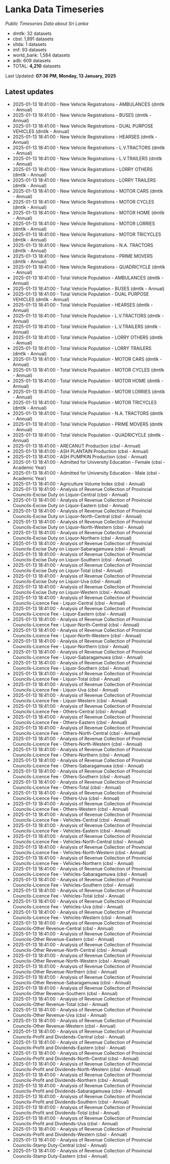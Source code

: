 # Lanka Data Timeseries
*Public Timeseries Data about Sri Lanka*

* dmtlk: 32 datasets
* cbsl: 1,891 datasets
* sltda: 1 datasets
* imf: 93 datasets
* world_bank: 1,584 datasets
* adb: 609 datasets
* TOTAL: **4,210** datasets

Last Updated: **07:36 PM, Monday, 13 January, 2025**

## Latest updates

* 2025-01-13 18:41:00 - New Vehicle Registrations - AMBULANCES (dmtlk - Annual)
* 2025-01-13 18:41:00 - New Vehicle Registrations - BUSES (dmtlk - Annual)
* 2025-01-13 18:41:00 - New Vehicle Registrations - DUAL PURPOSE VEHICLES (dmtlk - Annual)
* 2025-01-13 18:41:00 - New Vehicle Registrations - HEARSES (dmtlk - Annual)
* 2025-01-13 18:41:00 - New Vehicle Registrations - L.V.TRACTORS (dmtlk - Annual)
* 2025-01-13 18:41:00 - New Vehicle Registrations - L.V.TRAILERS (dmtlk - Annual)
* 2025-01-13 18:41:00 - New Vehicle Registrations - LORRY OTHERS (dmtlk - Annual)
* 2025-01-13 18:41:00 - New Vehicle Registrations - LORRY TRAILERS (dmtlk - Annual)
* 2025-01-13 18:41:00 - New Vehicle Registrations - MOTOR CARS (dmtlk - Annual)
* 2025-01-13 18:41:00 - New Vehicle Registrations - MOTOR CYCLES (dmtlk - Annual)
* 2025-01-13 18:41:00 - New Vehicle Registrations - MOTOR HOME (dmtlk - Annual)
* 2025-01-13 18:41:00 - New Vehicle Registrations - MOTOR LORRIES (dmtlk - Annual)
* 2025-01-13 18:41:00 - New Vehicle Registrations - MOTOR TRICYCLES (dmtlk - Annual)
* 2025-01-13 18:41:00 - New Vehicle Registrations - N.A. TRACTORS (dmtlk - Annual)
* 2025-01-13 18:41:00 - New Vehicle Registrations - PRIME MOVERS (dmtlk - Annual)
* 2025-01-13 18:41:00 - New Vehicle Registrations - QUADRICYCLE (dmtlk - Annual)
* 2025-01-13 18:41:00 - Total Vehicle Population - AMBULANCES (dmtlk - Annual)
* 2025-01-13 18:41:00 - Total Vehicle Population - BUSES (dmtlk - Annual)
* 2025-01-13 18:41:00 - Total Vehicle Population - DUAL PURPOSE VEHICLES (dmtlk - Annual)
* 2025-01-13 18:41:00 - Total Vehicle Population - HEARSES (dmtlk - Annual)
* 2025-01-13 18:41:00 - Total Vehicle Population - L.V.TRACTORS (dmtlk - Annual)
* 2025-01-13 18:41:00 - Total Vehicle Population - L.V.TRAILERS (dmtlk - Annual)
* 2025-01-13 18:41:00 - Total Vehicle Population - LORRY OTHERS (dmtlk - Annual)
* 2025-01-13 18:41:00 - Total Vehicle Population - LORRY TRAILERS (dmtlk - Annual)
* 2025-01-13 18:41:00 - Total Vehicle Population - MOTOR CARS (dmtlk - Annual)
* 2025-01-13 18:41:00 - Total Vehicle Population - MOTOR CYCLES (dmtlk - Annual)
* 2025-01-13 18:41:00 - Total Vehicle Population - MOTOR HOME (dmtlk - Annual)
* 2025-01-13 18:41:00 - Total Vehicle Population - MOTOR LORRIES (dmtlk - Annual)
* 2025-01-13 18:41:00 - Total Vehicle Population - MOTOR TRICYCLES (dmtlk - Annual)
* 2025-01-13 18:41:00 - Total Vehicle Population - N.A. TRACTORS (dmtlk - Annual)
* 2025-01-13 18:41:00 - Total Vehicle Population - PRIME MOVERS (dmtlk - Annual)
* 2025-01-13 18:41:00 - Total Vehicle Population - QUADRICYCLE (dmtlk - Annual)
* 2025-01-13 18:41:00 - ARECANUT Production (cbsl - Annual)
* 2025-01-13 18:41:00 - ASH PLANTAIN Production (cbsl - Annual)
* 2025-01-13 18:41:00 - ASH PUMPKIN Production (cbsl - Annual)
* 2025-01-13 18:41:00 - Admitted for University Education - Female (cbsl - Academic Year)
* 2025-01-13 18:41:00 - Admitted for University Education - Male (cbsl - Academic Year)
* 2025-01-13 18:41:00 - Agriculture Volume Index (cbsl - Annual)
* 2025-01-13 18:41:00 - Analysis of Revenue Collection of Provincial Councils-Excise Duty on Liquor-Central (cbsl - Annual)
* 2025-01-13 18:41:00 - Analysis of Revenue Collection of Provincial Councils-Excise Duty on Liquor-Eastern (cbsl - Annual)
* 2025-01-13 18:41:00 - Analysis of Revenue Collection of Provincial Councils-Excise Duty on Liquor-North-Central (cbsl - Annual)
* 2025-01-13 18:41:00 - Analysis of Revenue Collection of Provincial Councils-Excise Duty on Liquor-North-Western (cbsl - Annual)
* 2025-01-13 18:41:00 - Analysis of Revenue Collection of Provincial Councils-Excise Duty on Liquor-Northern (cbsl - Annual)
* 2025-01-13 18:41:00 - Analysis of Revenue Collection of Provincial Councils-Excise Duty on Liquor-Sabaragamuwa (cbsl - Annual)
* 2025-01-13 18:41:00 - Analysis of Revenue Collection of Provincial Councils-Excise Duty on Liquor-Southern (cbsl - Annual)
* 2025-01-13 18:41:00 - Analysis of Revenue Collection of Provincial Councils-Excise Duty on Liquor-Total (cbsl - Annual)
* 2025-01-13 18:41:00 - Analysis of Revenue Collection of Provincial Councils-Excise Duty on Liquor-Uva (cbsl - Annual)
* 2025-01-13 18:41:00 - Analysis of Revenue Collection of Provincial Councils-Excise Duty on Liquor-Western (cbsl - Annual)
* 2025-01-13 18:41:00 - Analysis of Revenue Collection of Provincial Councils-Licence Fee - Liquor-Central (cbsl - Annual)
* 2025-01-13 18:41:00 - Analysis of Revenue Collection of Provincial Councils-Licence Fee - Liquor-Eastern (cbsl - Annual)
* 2025-01-13 18:41:00 - Analysis of Revenue Collection of Provincial Councils-Licence Fee - Liquor-North-Central (cbsl - Annual)
* 2025-01-13 18:41:00 - Analysis of Revenue Collection of Provincial Councils-Licence Fee - Liquor-North-Western (cbsl - Annual)
* 2025-01-13 18:41:00 - Analysis of Revenue Collection of Provincial Councils-Licence Fee - Liquor-Northern (cbsl - Annual)
* 2025-01-13 18:41:00 - Analysis of Revenue Collection of Provincial Councils-Licence Fee - Liquor-Sabaragamuwa (cbsl - Annual)
* 2025-01-13 18:41:00 - Analysis of Revenue Collection of Provincial Councils-Licence Fee - Liquor-Southern (cbsl - Annual)
* 2025-01-13 18:41:00 - Analysis of Revenue Collection of Provincial Councils-Licence Fee - Liquor-Total (cbsl - Annual)
* 2025-01-13 18:41:00 - Analysis of Revenue Collection of Provincial Councils-Licence Fee - Liquor-Uva (cbsl - Annual)
* 2025-01-13 18:41:00 - Analysis of Revenue Collection of Provincial Councils-Licence Fee - Liquor-Western (cbsl - Annual)
* 2025-01-13 18:41:00 - Analysis of Revenue Collection of Provincial Councils-Licence Fee - Others-Central (cbsl - Annual)
* 2025-01-13 18:41:00 - Analysis of Revenue Collection of Provincial Councils-Licence Fee - Others-Eastern (cbsl - Annual)
* 2025-01-13 18:41:00 - Analysis of Revenue Collection of Provincial Councils-Licence Fee - Others-North-Central (cbsl - Annual)
* 2025-01-13 18:41:00 - Analysis of Revenue Collection of Provincial Councils-Licence Fee - Others-North-Western (cbsl - Annual)
* 2025-01-13 18:41:00 - Analysis of Revenue Collection of Provincial Councils-Licence Fee - Others-Northern (cbsl - Annual)
* 2025-01-13 18:41:00 - Analysis of Revenue Collection of Provincial Councils-Licence Fee - Others-Sabaragamuwa (cbsl - Annual)
* 2025-01-13 18:41:00 - Analysis of Revenue Collection of Provincial Councils-Licence Fee - Others-Southern (cbsl - Annual)
* 2025-01-13 18:41:00 - Analysis of Revenue Collection of Provincial Councils-Licence Fee - Others-Total (cbsl - Annual)
* 2025-01-13 18:41:00 - Analysis of Revenue Collection of Provincial Councils-Licence Fee - Others-Uva (cbsl - Annual)
* 2025-01-13 18:41:00 - Analysis of Revenue Collection of Provincial Councils-Licence Fee - Others-Western (cbsl - Annual)
* 2025-01-13 18:41:00 - Analysis of Revenue Collection of Provincial Councils-Licence Fee - Vehicles-Central (cbsl - Annual)
* 2025-01-13 18:41:00 - Analysis of Revenue Collection of Provincial Councils-Licence Fee - Vehicles-Eastern (cbsl - Annual)
* 2025-01-13 18:41:00 - Analysis of Revenue Collection of Provincial Councils-Licence Fee - Vehicles-North-Central (cbsl - Annual)
* 2025-01-13 18:41:00 - Analysis of Revenue Collection of Provincial Councils-Licence Fee - Vehicles-North-Western (cbsl - Annual)
* 2025-01-13 18:41:00 - Analysis of Revenue Collection of Provincial Councils-Licence Fee - Vehicles-Northern (cbsl - Annual)
* 2025-01-13 18:41:00 - Analysis of Revenue Collection of Provincial Councils-Licence Fee - Vehicles-Sabaragamuwa (cbsl - Annual)
* 2025-01-13 18:41:00 - Analysis of Revenue Collection of Provincial Councils-Licence Fee - Vehicles-Southern (cbsl - Annual)
* 2025-01-13 18:41:00 - Analysis of Revenue Collection of Provincial Councils-Licence Fee - Vehicles-Total (cbsl - Annual)
* 2025-01-13 18:41:00 - Analysis of Revenue Collection of Provincial Councils-Licence Fee - Vehicles-Uva (cbsl - Annual)
* 2025-01-13 18:41:00 - Analysis of Revenue Collection of Provincial Councils-Licence Fee - Vehicles-Western (cbsl - Annual)
* 2025-01-13 18:41:00 - Analysis of Revenue Collection of Provincial Councils-Other Revenue-Central (cbsl - Annual)
* 2025-01-13 18:41:00 - Analysis of Revenue Collection of Provincial Councils-Other Revenue-Eastern (cbsl - Annual)
* 2025-01-13 18:41:00 - Analysis of Revenue Collection of Provincial Councils-Other Revenue-North-Central (cbsl - Annual)
* 2025-01-13 18:41:00 - Analysis of Revenue Collection of Provincial Councils-Other Revenue-North-Western (cbsl - Annual)
* 2025-01-13 18:41:00 - Analysis of Revenue Collection of Provincial Councils-Other Revenue-Northern (cbsl - Annual)
* 2025-01-13 18:41:00 - Analysis of Revenue Collection of Provincial Councils-Other Revenue-Sabaragamuwa (cbsl - Annual)
* 2025-01-13 18:41:00 - Analysis of Revenue Collection of Provincial Councils-Other Revenue-Southern (cbsl - Annual)
* 2025-01-13 18:41:00 - Analysis of Revenue Collection of Provincial Councils-Other Revenue-Total (cbsl - Annual)
* 2025-01-13 18:41:00 - Analysis of Revenue Collection of Provincial Councils-Other Revenue-Uva (cbsl - Annual)
* 2025-01-13 18:41:00 - Analysis of Revenue Collection of Provincial Councils-Other Revenue-Western (cbsl - Annual)
* 2025-01-13 18:41:00 - Analysis of Revenue Collection of Provincial Councils-Profit and Dividends-Central (cbsl - Annual)
* 2025-01-13 18:41:00 - Analysis of Revenue Collection of Provincial Councils-Profit and Dividends-Eastern (cbsl - Annual)
* 2025-01-13 18:41:00 - Analysis of Revenue Collection of Provincial Councils-Profit and Dividends-North-Central (cbsl - Annual)
* 2025-01-13 18:41:00 - Analysis of Revenue Collection of Provincial Councils-Profit and Dividends-North-Western (cbsl - Annual)
* 2025-01-13 18:41:00 - Analysis of Revenue Collection of Provincial Councils-Profit and Dividends-Northern (cbsl - Annual)
* 2025-01-13 18:41:00 - Analysis of Revenue Collection of Provincial Councils-Profit and Dividends-Sabaragamuwa (cbsl - Annual)
* 2025-01-13 18:41:00 - Analysis of Revenue Collection of Provincial Councils-Profit and Dividends-Southern (cbsl - Annual)
* 2025-01-13 18:41:00 - Analysis of Revenue Collection of Provincial Councils-Profit and Dividends-Total (cbsl - Annual)
* 2025-01-13 18:41:00 - Analysis of Revenue Collection of Provincial Councils-Profit and Dividends-Uva (cbsl - Annual)
* 2025-01-13 18:41:00 - Analysis of Revenue Collection of Provincial Councils-Profit and Dividends-Western (cbsl - Annual)
* 2025-01-13 18:41:00 - Analysis of Revenue Collection of Provincial Councils-Stamp Duty-Central (cbsl - Annual)
* 2025-01-13 18:41:00 - Analysis of Revenue Collection of Provincial Councils-Stamp Duty-Eastern (cbsl - Annual)